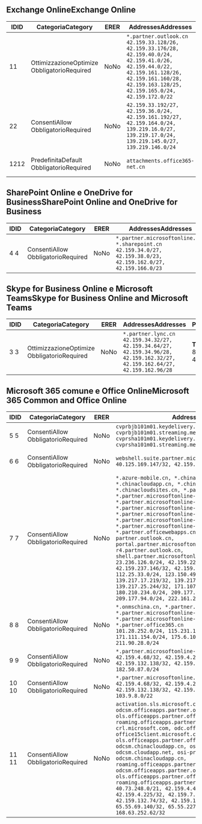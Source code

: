 <!--THIS FILE IS AUTOMATICALLY GENERATED. MANUAL CHANGES WILL BE OVERWRITTEN.-->
<!--Please contact the Office 365 Endpoints team with any questions.-->
<!--China endpoints version 2018112800-->
<!--File generated 2019-01-30 08:01:53.0525-->

## <a name="exchange-online"></a><span data-ttu-id="e3633-101">Exchange Online</span><span class="sxs-lookup"><span data-stu-id="e3633-101">Exchange Online</span></span>

<span data-ttu-id="e3633-102">ID</span><span class="sxs-lookup"><span data-stu-id="e3633-102">ID</span></span> | <span data-ttu-id="e3633-103">Categoria</span><span class="sxs-lookup"><span data-stu-id="e3633-103">Category</span></span> | <span data-ttu-id="e3633-104">ER</span><span class="sxs-lookup"><span data-stu-id="e3633-104">ER</span></span> | <span data-ttu-id="e3633-105">Addresses</span><span class="sxs-lookup"><span data-stu-id="e3633-105">Addresses</span></span> | <span data-ttu-id="e3633-106">Porte</span><span class="sxs-lookup"><span data-stu-id="e3633-106">Ports</span></span>
-- | -------------------- | -- | --------------------------------------------------------------------------------------------------------------------------------------------------------------------------------------------------------- | ----------------
<span data-ttu-id="e3633-107">1</span><span class="sxs-lookup"><span data-stu-id="e3633-107">1</span></span> | <span data-ttu-id="e3633-108">Ottimizzazione</span><span class="sxs-lookup"><span data-stu-id="e3633-108">Optimize</span></span><BR><span data-ttu-id="e3633-109">Obbligatorio</span><span class="sxs-lookup"><span data-stu-id="e3633-109">Required</span></span> | <span data-ttu-id="e3633-110">No</span><span class="sxs-lookup"><span data-stu-id="e3633-110">No</span></span> | `*.partner.outlook.cn`<BR>`42.159.33.128/26, 42.159.33.176/28, 42.159.40.0/24, 42.159.41.0/26, 42.159.44.0/22, 42.159.161.128/26, 42.159.161.160/28, 42.159.163.128/25, 42.159.165.0/24, 42.159.172.0/22` | <span data-ttu-id="e3633-111">**TCP:** 443, 80</span><span class="sxs-lookup"><span data-stu-id="e3633-111">**TCP:** 443, 80</span></span>
<span data-ttu-id="e3633-112">2</span><span class="sxs-lookup"><span data-stu-id="e3633-112">2</span></span> | <span data-ttu-id="e3633-113">Consenti</span><span class="sxs-lookup"><span data-stu-id="e3633-113">Allow</span></span><BR><span data-ttu-id="e3633-114">Obbligatorio</span><span class="sxs-lookup"><span data-stu-id="e3633-114">Required</span></span> | <span data-ttu-id="e3633-115">No</span><span class="sxs-lookup"><span data-stu-id="e3633-115">No</span></span> | `42.159.33.192/27, 42.159.36.0/24, 42.159.161.192/27, 42.159.164.0/24, 139.219.16.0/27, 139.219.17.0/24, 139.219.145.0/27, 139.219.146.0/24` | <span data-ttu-id="e3633-116">**TCP:** 443, 80</span><span class="sxs-lookup"><span data-stu-id="e3633-116">**TCP:** 443, 80</span></span>
<span data-ttu-id="e3633-117">12</span><span class="sxs-lookup"><span data-stu-id="e3633-117">12</span></span> | <span data-ttu-id="e3633-118">Predefinita</span><span class="sxs-lookup"><span data-stu-id="e3633-118">Default</span></span><BR><span data-ttu-id="e3633-119">Obbligatorio</span><span class="sxs-lookup"><span data-stu-id="e3633-119">Required</span></span> | <span data-ttu-id="e3633-120">No</span><span class="sxs-lookup"><span data-stu-id="e3633-120">No</span></span> | `attachments.office365-net.cn` | <span data-ttu-id="e3633-121">**TCP:** 443, 80</span><span class="sxs-lookup"><span data-stu-id="e3633-121">**TCP:** 443, 80</span></span>

## <a name="sharepoint-online-and-onedrive-for-business"></a><span data-ttu-id="e3633-122">SharePoint Online e OneDrive for Business</span><span class="sxs-lookup"><span data-stu-id="e3633-122">SharePoint Online and OneDrive for Business</span></span>

<span data-ttu-id="e3633-123">ID</span><span class="sxs-lookup"><span data-stu-id="e3633-123">ID</span></span> | <span data-ttu-id="e3633-124">Categoria</span><span class="sxs-lookup"><span data-stu-id="e3633-124">Category</span></span> | <span data-ttu-id="e3633-125">ER</span><span class="sxs-lookup"><span data-stu-id="e3633-125">ER</span></span> | <span data-ttu-id="e3633-126">Addresses</span><span class="sxs-lookup"><span data-stu-id="e3633-126">Addresses</span></span> | <span data-ttu-id="e3633-127">Porte</span><span class="sxs-lookup"><span data-stu-id="e3633-127">Ports</span></span>
-- | ----------------- | -- | --------------------------------------------------------------------------------------------------------------------- | ----------------
<span data-ttu-id="e3633-128">4 </span><span class="sxs-lookup"><span data-stu-id="e3633-128">4</span></span> | <span data-ttu-id="e3633-129">Consenti</span><span class="sxs-lookup"><span data-stu-id="e3633-129">Allow</span></span><BR><span data-ttu-id="e3633-130">Obbligatorio</span><span class="sxs-lookup"><span data-stu-id="e3633-130">Required</span></span> | <span data-ttu-id="e3633-131">No</span><span class="sxs-lookup"><span data-stu-id="e3633-131">No</span></span> | `*.partner.microsoftonline.cn, *.sharepoint.cn`<BR>`42.159.34.0/27, 42.159.38.0/23, 42.159.162.0/27, 42.159.166.0/23` | <span data-ttu-id="e3633-132">**TCP:** 443, 80</span><span class="sxs-lookup"><span data-stu-id="e3633-132">**TCP:** 443, 80</span></span>

## <a name="skype-for-business-online-and-microsoft-teams"></a><span data-ttu-id="e3633-133">Skype for Business Online e Microsoft Teams</span><span class="sxs-lookup"><span data-stu-id="e3633-133">Skype for Business Online and Microsoft Teams</span></span>

<span data-ttu-id="e3633-134">ID</span><span class="sxs-lookup"><span data-stu-id="e3633-134">ID</span></span> | <span data-ttu-id="e3633-135">Categoria</span><span class="sxs-lookup"><span data-stu-id="e3633-135">Category</span></span> | <span data-ttu-id="e3633-136">ER</span><span class="sxs-lookup"><span data-stu-id="e3633-136">ER</span></span> | <span data-ttu-id="e3633-137">Addresses</span><span class="sxs-lookup"><span data-stu-id="e3633-137">Addresses</span></span> | <span data-ttu-id="e3633-138">Porte</span><span class="sxs-lookup"><span data-stu-id="e3633-138">Ports</span></span>
-- | -------------------- | -- | -------------------------------------------------------------------------------------------------------------------------------- | ----------------
<span data-ttu-id="e3633-139">3 </span><span class="sxs-lookup"><span data-stu-id="e3633-139">3</span></span> | <span data-ttu-id="e3633-140">Ottimizzazione</span><span class="sxs-lookup"><span data-stu-id="e3633-140">Optimize</span></span><BR><span data-ttu-id="e3633-141">Obbligatorio</span><span class="sxs-lookup"><span data-stu-id="e3633-141">Required</span></span> | <span data-ttu-id="e3633-142">No</span><span class="sxs-lookup"><span data-stu-id="e3633-142">No</span></span> | `*.partner.lync.cn`<BR>`42.159.34.32/27, 42.159.34.64/27, 42.159.34.96/28, 42.159.162.32/27, 42.159.162.64/27, 42.159.162.96/28` | <span data-ttu-id="e3633-143">**TCP:** 443, 80</span><span class="sxs-lookup"><span data-stu-id="e3633-143">**TCP:** 443, 80</span></span>

## <a name="microsoft-365-common-and-office-online"></a><span data-ttu-id="e3633-144">Microsoft 365 comune e Office Online</span><span class="sxs-lookup"><span data-stu-id="e3633-144">Microsoft 365 Common and Office Online</span></span>

<span data-ttu-id="e3633-145">ID</span><span class="sxs-lookup"><span data-stu-id="e3633-145">ID</span></span> | <span data-ttu-id="e3633-146">Categoria</span><span class="sxs-lookup"><span data-stu-id="e3633-146">Category</span></span> | <span data-ttu-id="e3633-147">ER</span><span class="sxs-lookup"><span data-stu-id="e3633-147">ER</span></span> | <span data-ttu-id="e3633-148">Addresses</span><span class="sxs-lookup"><span data-stu-id="e3633-148">Addresses</span></span> | <span data-ttu-id="e3633-149">Porte</span><span class="sxs-lookup"><span data-stu-id="e3633-149">Ports</span></span>
-- | ----------------- | -- | ---------------------------------------------------------------------------------------------------------------------------------------------------------------------------------------------------------------------------------------------------------------------------------------------------------------------------------------------------------------------------------------------------------------------------------------------------------------------------------------------------------------------------------------------------------------------------------------------------------------------------------------------------------------------------------------------------------------------------------------------------------------------------------------------------------------------------------------------------------------------------------------------------------------------- | ----------------
<span data-ttu-id="e3633-150">5 </span><span class="sxs-lookup"><span data-stu-id="e3633-150">5</span></span> | <span data-ttu-id="e3633-151">Consenti</span><span class="sxs-lookup"><span data-stu-id="e3633-151">Allow</span></span><BR><span data-ttu-id="e3633-152">Obbligatorio</span><span class="sxs-lookup"><span data-stu-id="e3633-152">Required</span></span> | <span data-ttu-id="e3633-153">No</span><span class="sxs-lookup"><span data-stu-id="e3633-153">No</span></span> | `cvprbjb101m01.keydelivery.mediaservices.chinacloudapi.cn, cvprbjb101m01.streaming.mediaservices.chinacloudapi.cn, cvprsha101m01.keydelivery.mediaservices.chinacloudapi.cn, cvprsha101m01.streaming.mediaservices.chinacloudapi.cn` | <span data-ttu-id="e3633-154">**TCP:** 443, 80</span><span class="sxs-lookup"><span data-stu-id="e3633-154">**TCP:** 443, 80</span></span>
<span data-ttu-id="e3633-155">6 </span><span class="sxs-lookup"><span data-stu-id="e3633-155">6</span></span> | <span data-ttu-id="e3633-156">Consenti</span><span class="sxs-lookup"><span data-stu-id="e3633-156">Allow</span></span><BR><span data-ttu-id="e3633-157">Obbligatorio</span><span class="sxs-lookup"><span data-stu-id="e3633-157">Required</span></span> | <span data-ttu-id="e3633-158">No</span><span class="sxs-lookup"><span data-stu-id="e3633-158">No</span></span> | `webshell.suite.partner.microsoftonline.cn`<BR>`40.125.169.147/32, 42.159.201.24/32` | <span data-ttu-id="e3633-159">**TCP:** 443, 80</span><span class="sxs-lookup"><span data-stu-id="e3633-159">**TCP:** 443, 80</span></span>
<span data-ttu-id="e3633-160">7 </span><span class="sxs-lookup"><span data-stu-id="e3633-160">7</span></span> | <span data-ttu-id="e3633-161">Consenti</span><span class="sxs-lookup"><span data-stu-id="e3633-161">Allow</span></span><BR><span data-ttu-id="e3633-162">Obbligatorio</span><span class="sxs-lookup"><span data-stu-id="e3633-162">Required</span></span> | <span data-ttu-id="e3633-163">No</span><span class="sxs-lookup"><span data-stu-id="e3633-163">No</span></span> | `*.azure-mobile.cn, *.chinacloudapi.cn, *.chinacloudapp.cn, *.chinacloud-mobile.cn, *.chinacloudsites.cn, *.partner.microsoftonline-m.cn, *.partner.microsoftonline-m.net.cn, *.partner.microsoftonline-m-i.cn, *.partner.microsoftonline-m-i.net.cn, *.partner.microsoftonline-p.net.cn, *.partner.microsoftonline-p-i.cn, *.partner.microsoftonline-p-i.net.cn, *.partner.officewebapps.cn, *.windowsazure.cn, partner.outlook.cn, portal.partner.microsoftonline.cdnsvc.com, r4.partner.outlook.cn, shell.partner.microsoftonline.cdnsvc.com`<BR>`23.236.126.0/24, 42.159.224.122/32, 42.159.233.91/32, 42.159.237.146/32, 42.159.238.120/32, 58.68.168.0/24, 112.25.33.0/24, 123.150.49.0/24, 125.65.247.0/24, 139.217.17.219/32, 139.217.19.156/32, 139.217.21.3/32, 139.217.25.244/32, 171.107.84.0/24, 180.210.232.0/24, 180.210.234.0/24, 209.177.86.0/24, 209.177.90.0/24, 209.177.94.0/24, 222.161.226.0/24` | <span data-ttu-id="e3633-164">**TCP:** 443, 80</span><span class="sxs-lookup"><span data-stu-id="e3633-164">**TCP:** 443, 80</span></span>
<span data-ttu-id="e3633-165">8 </span><span class="sxs-lookup"><span data-stu-id="e3633-165">8</span></span> | <span data-ttu-id="e3633-166">Consenti</span><span class="sxs-lookup"><span data-stu-id="e3633-166">Allow</span></span><BR><span data-ttu-id="e3633-167">Obbligatorio</span><span class="sxs-lookup"><span data-stu-id="e3633-167">Required</span></span> | <span data-ttu-id="e3633-168">No</span><span class="sxs-lookup"><span data-stu-id="e3633-168">No</span></span> | `*.onmschina.cn, *.partner.microsoftonline.net.cn, *.partner.microsoftonline-i.cn, *.partner.microsoftonline-i.net.cn, *.partner.office365.cn`<BR>`101.28.252.0/24, 115.231.150.0/24, 123.235.32.0/24, 171.111.154.0/24, 175.6.10.0/24, 180.210.229.0/24, 211.90.28.0/24` | <span data-ttu-id="e3633-169">**TCP:** 443, 80</span><span class="sxs-lookup"><span data-stu-id="e3633-169">**TCP:** 443, 80</span></span>
<span data-ttu-id="e3633-170">9 </span><span class="sxs-lookup"><span data-stu-id="e3633-170">9</span></span> | <span data-ttu-id="e3633-171">Consenti</span><span class="sxs-lookup"><span data-stu-id="e3633-171">Allow</span></span><BR><span data-ttu-id="e3633-172">Obbligatorio</span><span class="sxs-lookup"><span data-stu-id="e3633-172">Required</span></span> | <span data-ttu-id="e3633-173">No</span><span class="sxs-lookup"><span data-stu-id="e3633-173">No</span></span> | `*.partner.microsoftonline-p.cn`<BR>`42.159.4.68/32, 42.159.4.200/32, 42.159.7.156/32, 42.159.132.138/32, 42.159.133.17/32, 42.159.135.78/32, 182.50.87.0/24` | <span data-ttu-id="e3633-174">**TCP:** 443, 80</span><span class="sxs-lookup"><span data-stu-id="e3633-174">**TCP:** 443, 80</span></span>
<span data-ttu-id="e3633-175">10 </span><span class="sxs-lookup"><span data-stu-id="e3633-175">10</span></span> | <span data-ttu-id="e3633-176">Consenti</span><span class="sxs-lookup"><span data-stu-id="e3633-176">Allow</span></span><BR><span data-ttu-id="e3633-177">Obbligatorio</span><span class="sxs-lookup"><span data-stu-id="e3633-177">Required</span></span> | <span data-ttu-id="e3633-178">No</span><span class="sxs-lookup"><span data-stu-id="e3633-178">No</span></span> | `*.partner.microsoftonline.cn`<BR>`42.159.4.68/32, 42.159.4.200/32, 42.159.7.156/32, 42.159.132.138/32, 42.159.133.17/32, 42.159.135.78/32, 103.9.8.0/22` | <span data-ttu-id="e3633-179">**TCP:** 443, 80</span><span class="sxs-lookup"><span data-stu-id="e3633-179">**TCP:** 443, 80</span></span>
<span data-ttu-id="e3633-180">11 </span><span class="sxs-lookup"><span data-stu-id="e3633-180">11</span></span> | <span data-ttu-id="e3633-181">Consenti</span><span class="sxs-lookup"><span data-stu-id="e3633-181">Allow</span></span><BR><span data-ttu-id="e3633-182">Obbligatorio</span><span class="sxs-lookup"><span data-stu-id="e3633-182">Required</span></span> | <span data-ttu-id="e3633-183">No</span><span class="sxs-lookup"><span data-stu-id="e3633-183">No</span></span> | `activation.sls.microsoft.com, bjb-odcsm.officeapps.partner.office365.cn, bjb-ols.officeapps.partner.office365.cn, bjb-roaming.officeapps.partner.office365.cn, crl.microsoft.com, odc.officeapps.live.com, office15client.microsoft.com, officecdn.microsoft.com, ols.officeapps.partner.office365.cn, osi-prod-bjb01-odcsm.chinacloudapp.cn, osiprod-scus01-odcsm.cloudapp.net, osi-prod-sha01-odcsm.chinacloudapp.cn, roaming.officeapps.partner.office365.cn, sha-odcsm.officeapps.partner.office365.cn, sha-ols.officeapps.partner.office365.cn, sha-roaming.officeapps.partner.office365.cn`<BR>`40.73.248.0/21, 42.159.4.45/32, 42.159.4.50/32, 42.159.4.225/32, 42.159.7.13/32, 42.159.132.73/32, 42.159.132.74/32, 42.159.132.75/32, 65.52.98.231/32, 65.55.69.140/32, 65.55.227.140/32, 70.37.81.47/32, 168.63.252.62/32` | <span data-ttu-id="e3633-184">**TCP:** 443, 80</span><span class="sxs-lookup"><span data-stu-id="e3633-184">**TCP:** 443, 80</span></span>
